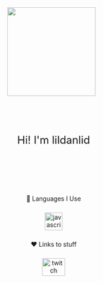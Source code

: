 <div align="center" style="display: flex; align-items: center; justify-content: center;">
  <div style="text-align: center;">
    <img height="200" src="https://i.imgur.com/9iQ3n8k.png" style="float: left; margin-right: 10px;" />
    <p style="margin: 0; font-size: 24px; line-height: 200px;">Hi! I'm lildanlid</p>
  </div>
</div>

###

<p align="center">🚀 Languages I Use</p>

###

<div align="center">
  <img src="https://cdn.jsdelivr.net/gh/devicons/devicon/icons/javascript/javascript-original.svg" height="40" alt="javascript logo"  />
</div>

###

<p align="center">❤️ Links to stuff</p>

###

<div align="center">
  <a href="https://www.twitch.tv/lildanlid" target="_blank">
    <img src="https://raw.githubusercontent.com/maurodesouza/profile-readme-generator/master/src/assets/icons/social/twitch/default.svg" width="52" height="40" alt="twitch logo"  />
  </a>
  <a href="https://

